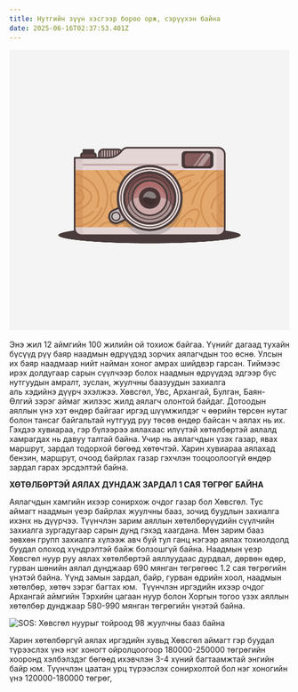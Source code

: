 ```yaml
---
title: Нутгийн зүүн хэсгээр бороо орж, сэрүүхэн байна
date: 2025-06-16T02:37:53.401Z
---
```

![](/images/uploads/day7-vintage-camera.png)

<!--StartFragment-->

Энэ жил 12 аймгийн 100 жилийн ой тохиож байгаа. Үүнийг дагаад тухайн бүсүүд рүү баяр наадмын өдрүүдэд зорчих аялагчдын тоо өснө. Улсын их баяр наадмаар нийт найман хоног амрах шийдвэр гарсан. Тиймээс ирэх долдугаар сарын сүүлчээр болох наадмын өдрүүдэд эдгээр бүс нутгуудын амралт, зуслан, жуулчны баазуудын захиалга аль хэдийнэ дүүрч эхэлжээ. Хөвсгөл, Увс, Архангай, Булган, Баян-Өлгий зэрэг аймаг жилээс жилд аялагч олонтой байдаг. Дотоодын аяллын үнэ хэт өндөр байгааг иргэд шүүмжилдэг ч өөрийн төрсөн нутаг болон тансаг байгальтай нутгууд руу төсөв өндөр байсан ч аялах нь их. Гэхдээ хувиараа, гэр бүлээрээ аялахаас илүүтэй хөтөлбөртэй аялалд хамрагдах нь давуу талтай байна. Учир нь аялагчдын үзэх газар, явах маршрут, зардал тодорхой бөгөөд хөтөчтэй. Харин хувиараа аялахад бензин, маршрут, очоод байрлах газар гэхчлэн тооцоолоогүй өндөр зардал гарах эрсдэлтэй байна.

**ХӨТӨЛБӨРТЭЙ АЯЛАХ ДУНДАЖ ЗАРДАЛ 1 САЯ ТӨГРӨГ БАЙНА**

Аялагчдын хамгийн ихээр сонирхож очдог газар бол Хөвсгөл. Тус аймагт наадмын үеэр байрлах жуулчны бааз, зочид буудлын захиалга ихэнх нь дүүрчээ. Түүнчлэн зарим аяллын хөтөлбөрүүдийн сүүлчийн захиалга зургадугаар сарын дунд гэхэд хаагдана. Мөн зарим бааз зөвхөн групп захиалга хүлээж авч буй тул ганц нэгээр аялах тохиолдолд буудал олоход хүндрэлтэй байж болзошгүй байна. Наадмын үеэр Хөвсгөл нуур руу аялах хөтөлбөртэй аяллуудаас дурдвал, дөрвөн өдөр, гурван шөнийн аялал дунджаар 690 мянган төгрөгөөс 1.2 сая төгрөгийн үнэтэй байна. Үүнд замын зардал, байр, гурван өдрийн хоол, наадмын хөтөлбөр, хөтөч зэрэг багтах юм.  Түүнчлэн иргэдийн ихээр очдог Архангай аймгийн Тэрхийн цагаан нуур болон Хоргын тогоо үзэх аяллын хөтөлбөр дунджаар 580-990 мянган төгрөгийн үнэтэй байна.

![SOS: Хөвсгөл нуурыг тойроод 98 жуулчны бааз байна](https://news.mn/wp-content/uploads/2020/09/%D0%A5%D3%A9%D0%B2%D1%81%D0%B3%D3%A9%D0%BB_%D0%BD%D1%83%D1%83%D1%80-810x500.jpg)

Харин хөтөлбөргүй аялах иргэдийн хувьд Хөвсгөл аймагт гэр буудал түрээслэх үнэ нэг хоногт ойролцоогоор 180000-250000 төгрөгийн хооронд хэлбэлздэг бөгөөд ихэвчлэн 3-4 хүний багтаамжтай энгийн байр юм. Түүнчлэн цаатан урц түрээслэх сонирхолтой бол нэг хоногийн үнэ 120000-180000 төгрөг,

<!--EndFragment-->